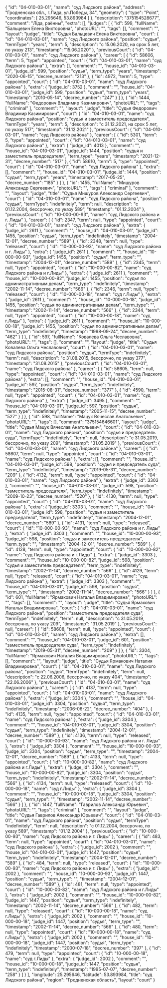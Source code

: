{
    "id": "04-010-03-01",
    "name": "суд Лидского района",
    "address": "Гродненская обл., г.Лида, ул.Победы, 34",
    "geometry": {
        "type": "Point",
        "coordinates": [
            25.295646,
            53.893984
        ]
    },
    "description": "375154528677",
    "comment": "Ліда, раённы",
    "extra": [],
    "judges": [
        {
            "id": 599,
            "fullName": "Бальцевич Елена Викторовна",
            "photoURL": "",
            "tags": [],
            "comment": "",
            "layout": "judge",
            "title": "Судья Бальцевич Елена Викторовна",
            "court": {
                "id": "04-010-03-01",
                "name": "суд Лидского района",
                "position": "судья",
                "termType": "years",
                "term": 5,
                "description": "c 15.06.2020, на срок 5 лет, по указу 213",
                "timestamp": "15.06.2020"
            },
            "previousCourt": {
                "id": "04-010-03-01",
                "name": "суд Лидского района"
            },
            "career": [
                {
                    "id": 58606,
                    "term": 5,
                    "type": "appointed",
                    "court": {
                        "id": "04-010-03-01",
                        "name": "суд Лидского района"
                    },
                    "extra": [],
                    "comment": "",
                    "house_id": "04-010-03-01",
                    "judge_id": 599,
                    "position": "судья",
                    "term_type": "years",
                    "timestamp": "2020-06-15",
                    "decree_number": "213"
                },
                {
                    "id": 4972,
                    "term": 5,
                    "type": "appointed",
                    "court": {
                        "id": "04-010-03-01",
                        "name": "суд Лидского района"
                    },
                    "extra": {
                        "judge_id": 3752
                    },
                    "comment": "",
                    "house_id": "04-010-03-01",
                    "judge_id": 599,
                    "position": "судья",
                    "term_type": "years",
                    "timestamp": "2010-05-14",
                    "decree_number": "247"
                }
            ]
        },
        {
            "id": 1444,
            "fullName": "Федорович Владимир Казимирович",
            "photoURL": "",
            "tags": [
                "criminal"
            ],
            "comment": "",
            "layout": "judge",
            "title": "Судья Федорович Владимир Казимирович",
            "court": {
                "id": "04-010-03-01",
                "name": "суд Лидского района",
                "position": "судья и заместитель председателя",
                "termType": "years",
                "term": 5,
                "description": "c 31.12.2021, на срок 5 лет, по указу 517",
                "timestamp": "31.12.2021"
            },
            "previousCourt": {
                "id": "04-010-03-01",
                "name": "суд Лидского района"
            },
            "career": [
                {
                    "id": 5301,
                    "term": 5,
                    "type": "appointed",
                    "court": {
                        "id": "04-010-03-01",
                        "name": "суд Лидского района"
                    },
                    "extra": {
                        "judge_id": 4013
                    },
                    "comment": "",
                    "house_id": "04-010-03-01",
                    "judge_id": 1444,
                    "position": "судья и заместитель председателя",
                    "term_type": "years",
                    "timestamp": "2021-12-31",
                    "decree_number": "517"
                },
                {
                    "id": 58610,
                    "term": 5,
                    "type": "appointed",
                    "court": {
                        "id": "04-010-03-01",
                        "name": "суд Лидского района"
                    },
                    "extra": [],
                    "comment": "",
                    "house_id": "04-010-03-01",
                    "judge_id": 1444,
                    "position": "судья",
                    "term_type": "years",
                    "timestamp": "2017-05-25",
                    "decree_number": "185"
                }
            ]
        },
        {
            "id": 1455,
            "fullName": "Мишуров Александр Сергеевич",
            "photoURL": "",
            "tags": [
                "criminal"
            ],
            "comment": "",
            "layout": "judge",
            "title": "Судья Мишуров Александр Сергеевич",
            "court": {
                "id": "04-010-03-01",
                "name": "суд Лидского района",
                "position": "судья",
                "termType": "indefinitely",
                "term": null,
                "description": "c 01.12.2004, бессрочно, по указу 589",
                "timestamp": "01.12.2004"
            },
            "previousCourt": {
                "id": "10-000-00-93",
                "name": "суд Лидского района и г. Лиды"
            },
            "career": [
                {
                    "id": 2347,
                    "term": null,
                    "type": "appointed",
                    "court": {
                        "id": "04-010-03-01",
                        "name": "суд Лидского района"
                    },
                    "extra": {
                        "judge_id": 2611
                    },
                    "comment": "",
                    "house_id": "04-010-03-01",
                    "judge_id": 1455,
                    "position": "судья",
                    "term_type": "indefinitely",
                    "timestamp": "2004-12-01",
                    "decree_number": "589"
                },
                {
                    "id": 2348,
                    "term": null,
                    "type": "released",
                    "court": {
                        "id": "10-000-00-93",
                        "name": "суд Лидского района и г. Лиды"
                    },
                    "extra": {
                        "judge_id": 2611
                    },
                    "comment": "",
                    "house_id": "10-000-00-93",
                    "judge_id": 1455,
                    "position": "судья",
                    "term_type": "",
                    "timestamp": "2004-12-01",
                    "decree_number": "589"
                },
                {
                    "id": 2345,
                    "term": null,
                    "type": "appointed",
                    "court": {
                        "id": "10-000-00-82",
                        "name": "суд Лидского района и г.Лиды"
                    },
                    "extra": {
                        "judge_id": 2611
                    },
                    "comment": "",
                    "house_id": "10-000-00-82",
                    "judge_id": 1455,
                    "position": "судья по административным делам",
                    "term_type": "indefinitely",
                    "timestamp": "2002-11-14",
                    "decree_number": "566"
                },
                {
                    "id": 2346,
                    "term": null,
                    "type": "released",
                    "court": {
                        "id": "10-000-00-18",
                        "name": "суд г.Лиды"
                    },
                    "extra": {
                        "judge_id": 2611
                    },
                    "comment": "",
                    "house_id": "10-000-00-18",
                    "judge_id": 1455,
                    "position": "судья по административным делам",
                    "term_type": "",
                    "timestamp": "2002-11-14",
                    "decree_number": "566"
                },
                {
                    "id": 2344,
                    "term": null,
                    "type": "appointed",
                    "court": {
                        "id": "10-000-00-18",
                        "name": "суд г.Лиды"
                    },
                    "extra": {
                        "judge_id": 2611
                    },
                    "comment": "",
                    "house_id": "10-000-00-18",
                    "judge_id": 1455,
                    "position": "судья по административным делам",
                    "term_type": "indefinitely",
                    "timestamp": "1998-09-24",
                    "decree_number": "462"
                }
            ]
        },
        {
            "id": 597,
            "fullName": "Ковалева Ольга Чеславовна",
            "photoURL": "",
            "tags": [],
            "comment": "",
            "layout": "judge",
            "title": "Судья Ковалева Ольга Чеславовна",
            "court": {
                "id": "04-010-03-01",
                "name": "суд Лидского района",
                "position": "судья",
                "termType": "indefinitely",
                "term": null,
                "description": "c 31.08.2015, бессрочно, по указу 377",
                "timestamp": "31.08.2015"
            },
            "previousCourt": {
                "id": "04-010-03-01",
                "name": "суд Лидского района"
            },
            "career": [
                {
                    "id": 58605,
                    "term": null,
                    "type": "appointed",
                    "court": {
                        "id": "04-010-03-01",
                        "name": "суд Лидского района"
                    },
                    "extra": [],
                    "comment": "",
                    "house_id": "04-010-03-01",
                    "judge_id": 597,
                    "position": "судья",
                    "term_type": "indefinitely",
                    "timestamp": "2015-08-31",
                    "decree_number": "377"
                },
                {
                    "id": 4590,
                    "term": null,
                    "type": "appointed",
                    "court": {
                        "id": "04-010-03-01",
                        "name": "суд Лидского района"
                    },
                    "extra": {
                        "judge_id": 3495
                    },
                    "comment": "",
                    "house_id": "04-010-03-01",
                    "judge_id": 597,
                    "position": "судья",
                    "term_type": "indefinitely",
                    "timestamp": "2005-11-15",
                    "decree_number": "527"
                }
            ]
        },
        {
            "id": 598,
            "fullName": "Мацук Вячеслав Анатольевич",
            "photoURL": "",
            "tags": [],
            "comment": "375154646601",
            "layout": "judge",
            "title": "Судья Мацук Вячеслав Анатольевич",
            "court": {
                "id": "04-010-03-01",
                "name": "суд Лидского района",
                "position": "судья и председатель суда",
                "termType": "indefinitely",
                "term": null,
                "description": "c 31.05.2019, бессрочно, по указу 209",
                "timestamp": "31.05.2019"
            },
            "previousCourt": {
                "id": "04-010-03-01",
                "name": "суд Лидского района"
            },
            "career": [
                {
                    "id": 58607,
                    "term": null,
                    "type": "appointed",
                    "court": {
                        "id": "04-010-03-01",
                        "name": "суд Лидского района"
                    },
                    "extra": [],
                    "comment": "",
                    "house_id": "04-010-03-01",
                    "judge_id": 598,
                    "position": "судья и председатель суда",
                    "term_type": "indefinitely",
                    "timestamp": "2019-05-31",
                    "decree_number": "209"
                },
                {
                    "id": 4132,
                    "term": null,
                    "type": "appointed",
                    "court": {
                        "id": "04-010-03-01",
                        "name": "суд Лидского района"
                    },
                    "extra": {
                        "judge_id": 3303
                    },
                    "comment": "",
                    "house_id": "04-010-03-01",
                    "judge_id": 598,
                    "position": "заместитель председателя",
                    "term_type": "indefinitely",
                    "timestamp": "2009-10-23",
                    "decree_number": "520"
                },
                {
                    "id": 4130,
                    "term": null,
                    "type": "appointed",
                    "court": {
                        "id": "04-010-03-01",
                        "name": "суд Лидского района"
                    },
                    "extra": {
                        "judge_id": 3303
                    },
                    "comment": "",
                    "house_id": "04-010-03-01",
                    "judge_id": 598,
                    "position": "судья и заместитель председателя",
                    "term_type": "indefinitely",
                    "timestamp": "2004-12-01",
                    "decree_number": "589"
                },
                {
                    "id": 4131,
                    "term": null,
                    "type": "released",
                    "court": {
                        "id": "10-000-00-93",
                        "name": "суд Лидского района и г. Лиды"
                    },
                    "extra": {
                        "judge_id": 3303
                    },
                    "comment": "",
                    "house_id": "10-000-00-93",
                    "judge_id": 598,
                    "position": "судья и заместитель председателя",
                    "term_type": "",
                    "timestamp": "2004-12-01",
                    "decree_number": "589"
                },
                {
                    "id": 4128,
                    "term": null,
                    "type": "appointed",
                    "court": {
                        "id": "10-000-00-82",
                        "name": "суд Лидского района и г.Лиды"
                    },
                    "extra": {
                        "judge_id": 3303
                    },
                    "comment": "",
                    "house_id": "10-000-00-82",
                    "judge_id": 598,
                    "position": "судья и заместитель председателя",
                    "term_type": "indefinitely",
                    "timestamp": "2002-11-14",
                    "decree_number": "566"
                },
                {
                    "id": 4129,
                    "term": null,
                    "type": "released",
                    "court": {
                        "id": "04-010-03-01",
                        "name": "суд Лидского района"
                    },
                    "extra": {
                        "judge_id": 3303
                    },
                    "comment": "",
                    "house_id": "04-010-03-01",
                    "judge_id": 598,
                    "position": "судья",
                    "term_type": "",
                    "timestamp": "2002-11-14",
                    "decree_number": "566"
                }
            ]
        },
        {
            "id": 601,
            "fullName": "Ярмакович Наталья Владимировна",
            "photoURL": "",
            "tags": [],
            "comment": "",
            "layout": "judge",
            "title": "Судья Ярмакович Наталья Владимировна",
            "court": {
                "id": "04-010-03-01",
                "name": "суд Лидского района",
                "position": "заместитель председателя суда",
                "termType": "indefinitely",
                "term": null,
                "description": "c 31.05.2019, бессрочно, по указу 209",
                "timestamp": "31.05.2019"
            },
            "previousCourt": null,
            "career": [
                {
                    "id": 58608,
                    "term": null,
                    "type": "appointed",
                    "court": {
                        "id": "04-010-03-01",
                        "name": "суд Лидского района"
                    },
                    "extra": [],
                    "comment": "",
                    "house_id": "04-010-03-01",
                    "judge_id": 601,
                    "position": "заместитель председателя суда",
                    "term_type": "indefinitely",
                    "timestamp": "2019-05-31",
                    "decree_number": "209"
                }
            ]
        },
        {
            "id": 3304,
            "fullName": "Ярмакович Наталия Владимировна",
            "photoURL": "",
            "tags": [],
            "comment": "",
            "layout": "judge",
            "title": "Судья Ярмакович Наталия Владимировна",
            "court": {
                "id": "04-010-03-01",
                "name": "суд Лидского района",
                "position": "судья",
                "termType": "indefinitely",
                "term": null,
                "description": "c 22.06.2006, бессрочно, по указу 404",
                "timestamp": "22.06.2006"
            },
            "previousCourt": {
                "id": "04-010-03-01",
                "name": "суд Лидского района"
            },
            "career": [
                {
                    "id": 4137,
                    "term": null,
                    "type": "appointed",
                    "court": {
                        "id": "04-010-03-01",
                        "name": "суд Лидского района"
                    },
                    "extra": {
                        "judge_id": 3304
                    },
                    "comment": "",
                    "house_id": "04-010-03-01",
                    "judge_id": 3304,
                    "position": "судья",
                    "term_type": "indefinitely",
                    "timestamp": "2006-06-22",
                    "decree_number": "404"
                },
                {
                    "id": 4135,
                    "term": null,
                    "type": "appointed",
                    "court": {
                        "id": "04-010-03-01",
                        "name": "суд Лидского района"
                    },
                    "extra": {
                        "judge_id": 3304
                    },
                    "comment": "",
                    "house_id": "04-010-03-01",
                    "judge_id": 3304,
                    "position": "судья",
                    "term_type": "indefinitely",
                    "timestamp": "2004-12-01",
                    "decree_number": "589"
                },
                {
                    "id": 4136,
                    "term": null,
                    "type": "released",
                    "court": {
                        "id": "10-000-00-93",
                        "name": "суд Лидского района и г. Лиды"
                    },
                    "extra": {
                        "judge_id": 3304
                    },
                    "comment": "",
                    "house_id": "10-000-00-93",
                    "judge_id": 3304,
                    "position": "судья",
                    "term_type": "",
                    "timestamp": "2004-12-01",
                    "decree_number": "589"
                },
                {
                    "id": 4133,
                    "term": null,
                    "type": "appointed",
                    "court": {
                        "id": "10-000-00-82",
                        "name": "суд Лидского района и г.Лиды"
                    },
                    "extra": {
                        "judge_id": 3304
                    },
                    "comment": "",
                    "house_id": "10-000-00-82",
                    "judge_id": 3304,
                    "position": "судья",
                    "term_type": "indefinitely",
                    "timestamp": "2002-11-14",
                    "decree_number": "566"
                },
                {
                    "id": 4134,
                    "term": null,
                    "type": "released",
                    "court": {
                        "id": "10-000-00-18",
                        "name": "суд г.Лиды"
                    },
                    "extra": {
                        "judge_id": 3304
                    },
                    "comment": "",
                    "house_id": "10-000-00-18",
                    "judge_id": 3304,
                    "position": "судья",
                    "term_type": "",
                    "timestamp": "2002-11-14",
                    "decree_number": "566"
                }
            ]
        },
        {
            "id": 1447,
            "fullName": "Гаврилов Александр Юрьевич",
            "photoURL": "",
            "tags": [
                "criminal"
            ],
            "comment": "",
            "layout": "judge",
            "title": "Судья Гаврилов Александр Юрьевич",
            "court": {
                "id": "04-010-03-01",
                "name": "суд Лидского района",
                "position": "судья",
                "termType": "indefinitely",
                "term": null,
                "description": "c 01.12.2004, бессрочно, по указу 589",
                "timestamp": "01.12.2004"
            },
            "previousCourt": {
                "id": "10-000-00-93",
                "name": "суд Лидского района и г. Лиды"
            },
            "career": [
                {
                    "id": 483,
                    "term": null,
                    "type": "appointed",
                    "court": {
                        "id": "04-010-03-01",
                        "name": "суд Лидского района"
                    },
                    "extra": {
                        "judge_id": 2002
                    },
                    "comment": "",
                    "house_id": "04-010-03-01",
                    "judge_id": 1447,
                    "position": "судья",
                    "term_type": "indefinitely",
                    "timestamp": "2004-12-01",
                    "decree_number": "589"
                },
                {
                    "id": 484,
                    "term": null,
                    "type": "released",
                    "court": {
                        "id": "10-000-00-93",
                        "name": "суд Лидского района и г. Лиды"
                    },
                    "extra": {
                        "judge_id": 2002
                    },
                    "comment": "",
                    "house_id": "10-000-00-93",
                    "judge_id": 1447,
                    "position": "судья",
                    "term_type": "",
                    "timestamp": "2004-12-01",
                    "decree_number": "589"
                },
                {
                    "id": 481,
                    "term": null,
                    "type": "appointed",
                    "court": {
                        "id": "10-000-00-82",
                        "name": "суд Лидского района и г.Лиды"
                    },
                    "extra": {
                        "judge_id": 2002
                    },
                    "comment": "",
                    "house_id": "10-000-00-82",
                    "judge_id": 1447,
                    "position": "судья",
                    "term_type": "indefinitely",
                    "timestamp": "2002-11-14",
                    "decree_number": "566"
                },
                {
                    "id": 482,
                    "term": null,
                    "type": "released",
                    "court": {
                        "id": "10-000-00-18",
                        "name": "суд г.Лиды"
                    },
                    "extra": {
                        "judge_id": 2002
                    },
                    "comment": "",
                    "house_id": "10-000-00-18",
                    "judge_id": 1447,
                    "position": "судья",
                    "term_type": "",
                    "timestamp": "2002-11-14",
                    "decree_number": "566"
                },
                {
                    "id": 480,
                    "term": null,
                    "type": "appointed",
                    "court": {
                        "id": "10-000-00-18",
                        "name": "суд г.Лиды"
                    },
                    "extra": {
                        "judge_id": 2002
                    },
                    "comment": "",
                    "house_id": "10-000-00-18",
                    "judge_id": 1447,
                    "position": "судья",
                    "term_type": "indefinitely",
                    "timestamp": "2000-07-18",
                    "decree_number": "397"
                },
                {
                    "id": 479,
                    "term": null,
                    "type": "appointed",
                    "court": {
                        "id": "10-000-00-18",
                        "name": "суд г.Лиды"
                    },
                    "extra": {
                        "judge_id": 2002
                    },
                    "comment": "",
                    "house_id": "10-000-00-18",
                    "judge_id": 1447,
                    "position": "судья",
                    "term_type": "indefinitely",
                    "timestamp": "1995-07-07",
                    "decree_number": "258"
                }
            ]
        }
    ],
    "longitude": 25.295646,
    "latitude": 53.893984,
    "title": "суд Лидского района",
    "region": "Гродненская область",
    "layout": "court"
}